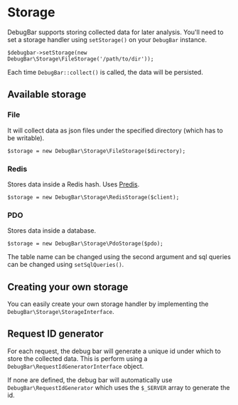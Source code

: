 # Storage

DebugBar supports storing collected data for later analysis.
You'll need to set a storage handler using `setStorage()` on your `DebugBar` instance.

    $debugbar->setStorage(new DebugBar\Storage\FileStorage('/path/to/dir'));

Each time `DebugBar::collect()` is called, the data will be persisted.

## Available storage

### File

It will collect data as json files under the specified directory 
(which has to be writable).

    $storage = new DebugBar\Storage\FileStorage($directory);

### Redis

Stores data inside a Redis hash. Uses [Predis](http://github.com/nrk/predis).

    $storage = new DebugBar\Storage\RedisStorage($client);

### PDO

Stores data inside a database. 

    $storage = new DebugBar\Storage\PdoStorage($pdo);

The table name can be changed using the second argument and sql queries
can be changed using `setSqlQueries()`.

## Creating your own storage

You can easily create your own storage handler by implementing the
`DebugBar\Storage\StorageInterface`.

## Request ID generator

For each request, the debug bar will generate a unique id under which to store the 
collected data. This is perform using a `DebugBar\RequestIdGeneratorInterface` object.

If none are defined, the debug bar will automatically use `DebugBar\RequestIdGenerator`
which uses the `$_SERVER` array to generate the id.